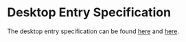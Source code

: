 # Desktop Entry Specification

The desktop entry specification can be found
[here](https://specifications.freedesktop.org/desktop-entry-spec/desktop-entry-spec-latest.html)
and [here](https://wiki.archlinux.org/title/Desktop_entries).

